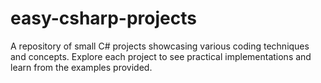 # easy-csharp-projects
A repository of small C# projects showcasing various coding techniques and concepts. Explore each project to see practical implementations and learn from the examples provided.
